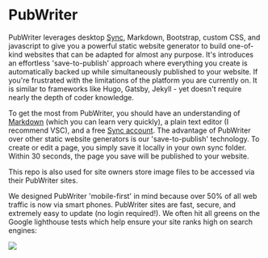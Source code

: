 # PubWriter

PubWriter leverages desktop [Sync](https://pubwriter.com/sync), Markdown, Bootstrap, custom CSS, and javascript to give you a powerful static website generator to build one-of-kind websites that can be adapted for almost any purpose. It's introduces an effortless 'save-to-publish' approach where everything you create is automatically backed up while simultaneously published to your website. If you're frustrated with the limitations of the platform you are currently on. It is similar to frameworks like Hugo, Gatsby, Jekyll - yet doesn't require nearly the depth of coder knowledge.

To get the most from PubWriter, you should have an understanding of [Markdown](https://pubwriter.com/markdown) (which you can learn very quickly), a plain text editor (I recommend VSC), and a free [Sync account](https://pubwriter.com/sync). The advantage of PubWriter over other static website generators is our 'save-to-publish' technology. To create or edit a page, you simply save it locally in your own sync folder. Within 30 seconds, the page you save will be published to your website.

This repo is also used for site owners store image files to be accessed via their PubWriter sites.

We designed PubWriter 'mobile-first' in mind because over 50% of all web traffic is now via smart phones. PubWriter sites are fast, secure, and extremely easy to update (no login required!). We often hit all greens on the Google lighthouse tests which help ensure your site ranks high on search engines:

![](https://assets.codepen.io/769788/benchmark.png)
